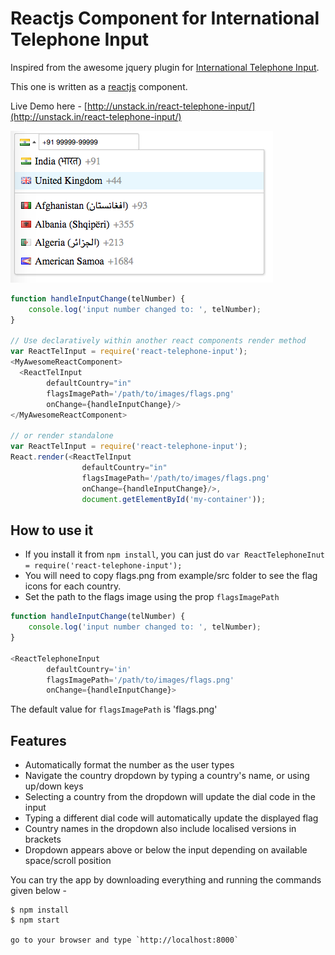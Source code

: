 Reactjs Component for International Telephone Input
===================================================

Inspired from the awesome jquery plugin for <a href="https://github.com/Bluefieldscom/intl-tel-input" target="_blank">International Telephone Input</a>.

This one is written as a [reactjs](http://facebook.github.io/react/) component.

Live Demo here - [http://unstack.in/react-telephone-input/](http://unstack.in/react-telephone-input/)

![How it looks](/images/react-telephone-number-screenshot.png?raw=true "How it looks")

```js
function handleInputChange(telNumber) {
    console.log('input number changed to: ', telNumber);
}

// Use declaratively within another react components render method
var ReactTelInput = require('react-telephone-input');
<MyAwesomeReactComponent>
  <ReactTelInput
        defaultCountry="in"
        flagsImagePath='/path/to/images/flags.png'
        onChange={handleInputChange}/>
</MyAwesomeReactComponent>

// or render standalone
var ReactTelInput = require('react-telephone-input');
React.render(<ReactTelInput
                defaultCountry="in"
                flagsImagePath='/path/to/images/flags.png'
                onChange={handleInputChange}/>,
                document.getElementById('my-container'));
```

## How to use it
- If you install it from `npm install`, you can just do `var ReactTelephoneInut = require('react-telephone-input');`
- You will need to copy flags.png from example/src folder to see the flag icons for each country.
- Set the path to the flags image using the prop `flagsImagePath`
```js
function handleInputChange(telNumber) {
	console.log('input number changed to: ', telNumber);
}

<ReactTelephoneInput
        defaultCountry='in'
        flagsImagePath='/path/to/images/flags.png'
        onChange={handleInputChange}>
```
The default value for `flagsImagePath` is 'flags.png'


## Features
* Automatically format the number as the user types
* Navigate the country dropdown by typing a country's name, or using up/down keys
* Selecting a country from the dropdown will update the dial code in the input
* Typing a different dial code will automatically update the displayed flag
* Country names in the dropdown also include localised versions in brackets
* Dropdown appears above or below the input depending on available space/scroll position

You can try the app by downloading everything and running the commands given below -

```
$ npm install
$ npm start

go to your browser and type `http://localhost:8000`
```

